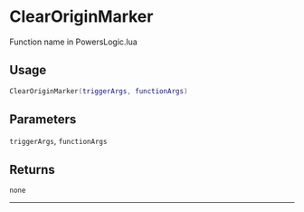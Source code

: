# ClearOriginMarker
Function name in PowersLogic.lua
## Usage
```lua
ClearOriginMarker(triggerArgs, functionArgs)
```
## Parameters
`triggerArgs`, `functionArgs`
## Returns
`none`

---
